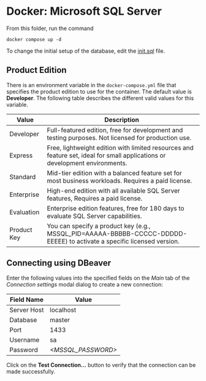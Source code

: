 # Docker: Microsoft SQL Server

From this folder, run the command

```
docker compose up -d
```

To change the initial setup of the database, edit the [init.sql](./init-db/init.sql) file.

## Product Edition

There is an environment variable in the `docker-compose.yml` file that specifies the product edition to use for the container. The default value is **Developer**. The following table describes the different valid values for this variable.

| Value       | Description                                                                                                                 |
|-------------|-----------------------------------------------------------------------------------------------------------------------------|
| Developer   | Full-featured edition, free for development and testing purposes. Not licensed for production use.                          |
| Express     | Free, lightweight edition with limited resources and feature set, ideal for small applications or development environments. |
| Standard    | Mid-tier edition with a balanced feature set for most business workloads. Requires a paid license.                          |
| Enterprise  | High-end edition with all available SQL Server features, Requires a paid license.                                           |
| Evaluation  | Enterprise edition features, free for 180 days to evaluate SQL Server capabilities.                                         |
| Product Key | You can specify a product key (e.g., MSSQL_PID=AAAAA-BBBBB-CCCCC-DDDDD-EEEEE) to activate a specific licensed version.      |

## Connecting using DBeaver

Enter the following values into the specified fields on the *Main* tab of the *Connection settings* modal dialog to create a new connection:

| Field Name  | Value                    |
|-------------|--------------------------|
| Server Host | localhost                |
| Database    | master                   |
| Port        | 1433                     |
| Username    | sa                       |
| Password    | *&lt;MSSQL_PASSWORD&gt;* |

Click on the **Test Connection...** button to verify that the connection can be made successfully.

